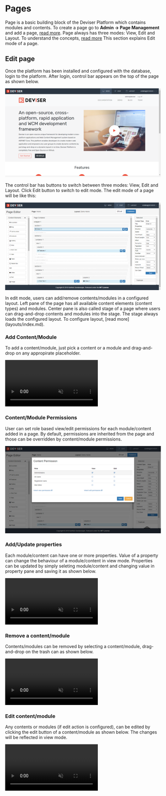 # Pages
Page is a basic building block of the Deviser Platform which contains modules and contents. To create a page go to **Admin -> Page Management** and add a page, [read more](pages/index.md). Page always has three modes: View, Edit and Layout. To understand the concepts, [read more](concepts.md)
This section explains Edit mode of a page. 

## Edit page
Once the platform has been installed and configured with the database, login to the platform. After login, control bar appears on the top of the page as shown below.

<img src="../../assets/images/ViewMode.png">


The control bar has buttons to switch between three modes: View, Edit and Layout. Click Edit button to switch to edit mode. The edit mode of a page will be like this:

<img src="../../assets/images/EditMode.png">

In edit mode, users can add/remove contents/modules in a configured layout. Left pane of the page has all available content elements (content types) and modules. Center pane is also called stage of a page where users can drag-and-drop contents and modules into the stage. The stage always loads the configured layout. To configure layout, [read more] (layouts/index.md).

### Add Content/Module
To add a content/module, just pick a content or a module and drag-and-drop on any appropirate placeholder.

<video autoplay muted loop>
  <source src="../../assets/videos/Page_AddContent.mp4" type="video/mp4">
  Your browser does not support HTML5 video.
</video>


### Content/Module Permissions
User can set role based view/edit permissions for each module/content added in a page. By default, permissions are inherited from the page and those can be overridden by content/module permissions.

<img src="../../assets/images/ContentPermissions.png">

### Add/Update properties
Each module/content can have one or more properties. Value of a property can change the behaviour of a module/content in view mode. Properties can be updated by simply seleting module/content and changing value in property pane and saving it as shown below.

<video autoplay muted loop>
  <source src="../../assets/videos/Page_UpdateProperties.mp4" type="video/mp4">
  Your browser does not support HTML5 video.
</video>

### Remove a content/module
Contents/modules can be removed by selecting a content/module, drag-and-drop on the trash can as shown below.

<video autoplay muted loop>
  <source src="../../assets/videos/Page_RemoveContent.mp4" type="video/mp4">
  Your browser does not support HTML5 video.
</video>

### Edit content/module
Any contents or modules (if edit action is configured), can be edited by clicking the edit button of a content/module as shown below. The changes will be reflected in view mode.

<video autoplay muted loop>
  <source src="../../assets/videos/Page_EditContent.mp4" type="video/mp4">
  Your browser does not support HTML5 video.
</video>
